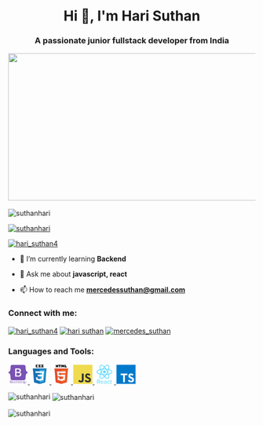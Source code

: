 <h1 align="center">Hi 👋, I'm Hari Suthan</h1>
<h3 align="center">A passionate junior fullstack developer from India</h3>

<div align="center">
  <img src="https://media.giphy.com/media/dWesBcTLavkZuG35MI/giphy.gif" width="600" height="300"/>
</div>

<p align="left"> <img src="https://komarev.com/ghpvc/?username=suthanhari&label=Profile%20views&color=0e75b6&style=flat" alt="suthanhari" /> </p>

<p align="left"> <a href="https://github.com/ryo-ma/github-profile-trophy"><img src="https://github-profile-trophy.vercel.app/?username=suthanhari" alt="suthanhari" /></a> </p>

<p align="left"> <a href="https://twitter.com/hari_suthan4" target="blank"><img src="https://img.shields.io/twitter/follow/hari_suthan4?logo=twitter&style=for-the-badge" alt="hari_suthan4" /></a> </p>

- 🌱 I’m currently learning **Backend**

- 💬 Ask me about **javascript, react**

- 📫 How to reach me **mercedessuthan@gmail.com**

<h3 align="left">Connect with me:</h3>
<p align="left">
<a href="https://twitter.com/hari_suthan4" target="blank"><img align="center" src="https://raw.githubusercontent.com/rahuldkjain/github-profile-readme-generator/master/src/images/icons/Social/twitter.svg" alt="hari_suthan4" height="30" width="40" /></a>
<a href="https://linkedin.com/in/hari suthan" target="blank"><img align="center" src="https://raw.githubusercontent.com/rahuldkjain/github-profile-readme-generator/master/src/images/icons/Social/linked-in-alt.svg" alt="hari suthan" height="30" width="40" /></a>
<a href="https://instagram.com/mercedes_suthan" target="blank"><img align="center" src="https://raw.githubusercontent.com/rahuldkjain/github-profile-readme-generator/master/src/images/icons/Social/instagram.svg" alt="mercedes_suthan" height="30" width="40" /></a>
</p>

<h3 align="left">Languages and Tools:</h3>
<p align="left"> <a href="https://getbootstrap.com" target="_blank" rel="noreferrer"> <img src="https://raw.githubusercontent.com/devicons/devicon/master/icons/bootstrap/bootstrap-plain-wordmark.svg" alt="bootstrap" width="40" height="40"/> </a> <a href="https://www.w3schools.com/css/" target="_blank" rel="noreferrer"> <img src="https://raw.githubusercontent.com/devicons/devicon/master/icons/css3/css3-original-wordmark.svg" alt="css3" width="40" height="40"/> </a> <a href="https://www.w3.org/html/" target="_blank" rel="noreferrer"> <img src="https://raw.githubusercontent.com/devicons/devicon/master/icons/html5/html5-original-wordmark.svg" alt="html5" width="40" height="40"/> </a> <a href="https://developer.mozilla.org/en-US/docs/Web/JavaScript" target="_blank" rel="noreferrer"> <img src="https://raw.githubusercontent.com/devicons/devicon/master/icons/javascript/javascript-original.svg" alt="javascript" width="40" height="40"/> </a> <a href="https://reactjs.org/" target="_blank" rel="noreferrer"> <img src="https://raw.githubusercontent.com/devicons/devicon/master/icons/react/react-original-wordmark.svg" alt="react" width="40" height="40"/> </a> <a href="https://www.typescriptlang.org/" target="_blank" rel="noreferrer"> <img src="https://raw.githubusercontent.com/devicons/devicon/master/icons/typescript/typescript-original.svg" alt="typescript" width="40" height="40"/> </a> </p>

<p><img align="left" src="https://github-readme-stats.vercel.app/api/top-langs?username=suthanhari&show_icons=true&locale=en&layout=compact" alt="suthanhari" /></p>

<p>&nbsp;<img align="center" src="https://github-readme-stats.vercel.app/api?username=suthanhari&show_icons=true&locale=en" alt="suthanhari" /></p>

<p><img align="center" src="https://github-readme-streak-stats.herokuapp.com/?user=suthanhari&" alt="suthanhari" /></p>
